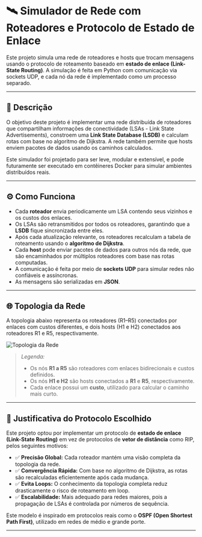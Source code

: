 # 🛰️ Simulador de Rede com Roteadores e Protocolo de Estado de Enlace

Este projeto simula uma rede de roteadores e hosts que trocam mensagens usando o protocolo de roteamento baseado em **estado de enlace (Link-State Routing)**. A simulação é feita em Python com comunicação via sockets UDP, e cada nó da rede é implementado como um processo separado.

---

## 📖 Descrição

O objetivo deste projeto é implementar uma rede distribuída de roteadores que compartilham informações de conectividade (LSAs - Link State Advertisements), constroem uma **Link State Database (LSDB)** e calculam rotas com base no algoritmo de Dijkstra. A rede também permite que hosts enviem pacotes de dados usando os caminhos calculados.

Este simulador foi projetado para ser leve, modular e extensível, e pode futuramente ser executado em contêineres Docker para simular ambientes distribuídos reais.

---

## ⚙️ Como Funciona

- Cada **roteador** envia periodicamente um LSA contendo seus vizinhos e os custos dos enlaces.
- Os LSAs são retransmitidos por todos os roteadores, garantindo que a **LSDB** fique sincronizada entre eles.
- Após cada atualização relevante, os roteadores recalculam a tabela de roteamento usando o **algoritmo de Dijkstra**.
- Cada **host** pode enviar pacotes de dados para outros nós da rede, que são encaminhados por múltiplos roteadores com base nas rotas computadas.
- A comunicação é feita por meio de **sockets UDP** para simular redes não confiáveis e assíncronas.
- As mensagens são serializadas em **JSON**.

---

## 🌐 Topologia da Rede

A topologia abaixo representa os roteadores (R1–R5) conectados por enlaces com custos diferentes, e dois hosts (H1 e H2) conectados aos roteadores R1 e R5, respectivamente.

![Topologia da Rede](docs/topologia.png)

> *Legenda:*
> - Os nós **R1 a R5** são roteadores com enlaces bidirecionais e custos definidos.
> - Os nós **H1 e H2** são hosts conectados a **R1** e **R5**, respectivamente.
> - Cada enlace possui um **custo**, utilizado para calcular o caminho mais curto.

---

## 📡 Justificativa do Protocolo Escolhido

Este projeto optou por implementar um protocolo de **estado de enlace (Link-State Routing)** em vez de protocolos de **vetor de distância** como RIP, pelos seguintes motivos:

- ✅ **Precisão Global:** Cada roteador mantém uma visão completa da topologia da rede.
- ✅ **Convergência Rápida:** Com base no algoritmo de Dijkstra, as rotas são recalculadas eficientemente após cada mudança.
- ✅ **Evita Loops:** O conhecimento da topologia completa reduz drasticamente o risco de roteamento em loop.
- ✅ **Escalabilidade:** Mais adequado para redes maiores, pois a propagação de LSAs é controlada por números de sequência.

Este modelo é inspirado em protocolos reais como o **OSPF (Open Shortest Path First)**, utilizado em redes de médio e grande porte.

---
